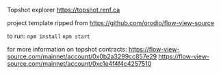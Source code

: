 Topshot explorer
https://topshot.renf.ca

project template ripped from https://github.com/orodio/flow-view-source

to run: 
`npm install`
`npm start`


for more information on topshot contracts:
https://flow-view-source.com/mainnet/account/0x0b2a3299cc857e29
https://flow-view-source.com/mainnet/account/0xc1e4f4f4c4257510